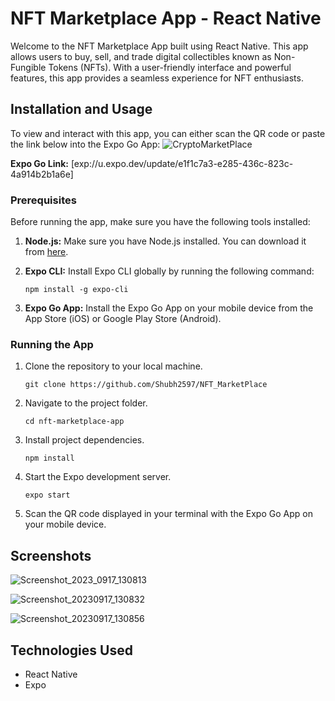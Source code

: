 # NFT Marketplace App - React Native

Welcome to the NFT Marketplace App built using React Native. This app allows users to buy, sell, and trade digital collectibles known as Non-Fungible Tokens (NFTs). With a user-friendly interface and powerful features, this app provides a seamless experience for NFT enthusiasts.

## Installation and Usage

To view and interact with this app, you can either scan the QR code or paste the link below into the Expo Go App: 
![CryptoMarketPlace](https://github.com/Shubh2597/NFT_MarketPlace/assets/115364772/34731efd-6160-4b00-bcf3-cfff793ea965)


**Expo Go Link:** [exp://u.expo.dev/update/e1f1c7a3-e285-436c-823c-4a914b2b1a6e]

### Prerequisites

Before running the app, make sure you have the following tools installed:

1. **Node.js:** Make sure you have Node.js installed. You can download it from [here](https://nodejs.org/).

2. **Expo CLI:** Install Expo CLI globally by running the following command:
   ```
   npm install -g expo-cli
   ```

3. **Expo Go App:** Install the Expo Go App on your mobile device from the App Store (iOS) or Google Play Store (Android).

### Running the App

1. Clone the repository to your local machine.

   ```
   git clone https://github.com/Shubh2597/NFT_MarketPlace
   ```

2. Navigate to the project folder.

   ```
   cd nft-marketplace-app
   ```

3. Install project dependencies.

   ```
   npm install
   ```

4. Start the Expo development server.

   ```
   expo start
   ```

5. Scan the QR code displayed in your terminal with the Expo Go App on your mobile device.

## Screenshots
![Screenshot_2023_0917_130813](https://github.com/Shubh2597/NFT_MarketPlace/assets/115364772/85b7e8e1-9aea-47fc-9b12-fb62c4f57c2d)


![Screenshot_20230917_130832](https://github.com/Shubh2597/NFT_MarketPlace/assets/115364772/c70f1a2c-1b50-42da-8774-9cbc41636de2)


![Screenshot_20230917_130856](https://github.com/Shubh2597/NFT_MarketPlace/assets/115364772/38c2102f-a756-4ca3-ba16-fb74fd42327e)


## Technologies Used

- React Native
- Expo
